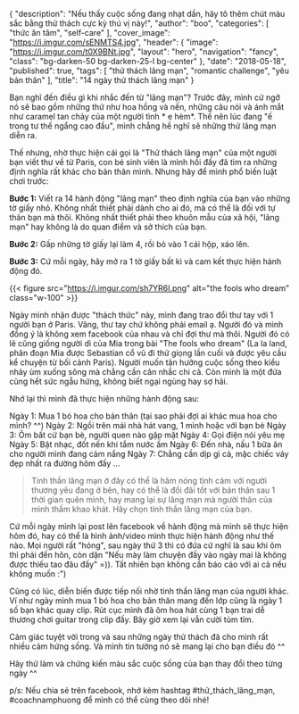 {
   "description": "Nếu thấy cuộc sống đang nhạt dần, hãy tô thêm chút màu sắc bằng thử thách cực kỳ thú vị này!",
   "author": "boo",
   "categories": [
      "thức ăn tâm",
      "self-care"
   ],
   "cover_image": "https://i.imgur.com/sENMTS4.jpg",
   "header": {
    "image": "https://i.imgur.com/t0X9BNt.jpg",
    "layout": "hero",
    "navigation": "fancy",
    "class": "bg-darken-50 bg-darken-25-l bg-center"
  },
   "date": "2018-05-18",
   "published": true,
   "tags": [
      "thử thách lãng mạn", "romantic challenge", "yêu bản thân"
   ],
   "title": "14 ngày thử thách lãng mạn"
}

Bạn nghĩ đến điều gì khi nhắc đến từ "lãng mạn"? Trước đây, mình cứ ngỡ nó sẽ bao gồm những thứ như hoa hồng và nến, những câu nói và ánh mắt như caramel tan chảy của một người tình * e hèm*. Thế nên lúc đang "ế trong tư thế ngẩng cao đầu", mình chẳng hề nghĩ sẽ những thứ lãng mạn diễn ra.

Thế nhưng, nhờ thực hiện cái gọi là "Thử thách lãng mạn" của một người bạn viết thư về từ Paris, con bé sinh viên là mình hồi đấy đã tìm ra những định nghĩa rất khác cho bản thân mình. Nhưng hãy để mình phổ biến luật chơi trước:

**Bước 1:** Viết ra 14 hành động "lãng mạn" theo định nghĩa của bạn vào những tờ giấy nhỏ. 
Không nhất thiết phải dành cho ai đó, mà có thể là đối với tự thân bạn mà thôi. 
Không nhất thiết phải theo khuôn mẫu của xã hội, "lãng mạn" hay không là do quan điểm và sở thích của bạn.

**Bước 2:** Gấp những tờ giấy lại làm 4, rồi bỏ vào 1 cái hộp, xáo lên.

**Bước 3:** Cứ mỗi ngày, hãy mở ra 1 tờ giấy bất kì và cam kết thực hiện hành động đó. 


{{< figure src="https://i.imgur.com/sh7YR6I.png" alt="the fools who dream" class="w-100" >}}


Ngày mình nhận được "thách thức" này, mình đang trao đổi thư tay với 1 người bạn ở Paris. Vâng, thư tay chứ không phải email ạ. Người đó và mình đồng ý là không xem facebook của nhau và chỉ đợi thư mà thôi. Người đó có lẽ cũng giống người dì của Mia trong bài "The fools who dream" (La la land, phân đoạn Mia được Sebastian cổ vũ đi thử giọng lần cuối và được yêu cầu kể chuyện từ bối cảnh Paris). Người muốn tận hưởng cuộc sống theo kiểu nhảy ùm xuống sông mà chẳng cần cân nhắc chi cả. Còn mình là một đứa cũng hết sức ngẫu hứng, không  biết ngại ngùng hay sợ hãi. 

Nhớ lại thì mình đã thực hiện những hành động sau:

Ngày 1: Mua 1 bó hoa cho bản thân (tại sao phải đợi ai khác mua hoa cho mình? ^^)
Ngày 2: Ngồi trên mái nhà hát vang, 1 mình hoặc với bạn bè
Ngày 3: Ôm bất cứ bạn bè, người quen nào gặp mặt
Ngày 4: Gọi điện nói yêu mẹ
Ngày 5: Bật nhạc, đốt nến khi tắm nước ấm
Ngày 6: Đến nhà, nấu 1 bữa ăn cho người mình đang cảm nắng
Ngày 7: Chẳng cần dịp gì cả, mặc chiếc váy đẹp nhất ra đường hôm đấy
...

> Tinh thần lãng mạn ở đây có thể là hâm nóng tình cảm với người thương yêu đang ở bên, hay có thể là đối đãi tốt với bản thân sau 1 thời gian quên mình, hay mang lại sự lãng mạn mà người thân của mình thầm khao khát. Hãy chọn tinh thần lãng mạn của bạn. 

Cứ mỗi ngày mình lại post lên facebook về hành động mà mình sẽ thực hiện hôm đó, hay có thể là hình ảnh/video mình thực hiện hành động như thế nào. Mọi người rất "hóng", sau ngày thứ 3 thì có đứa cứ nghĩ là sau khi ôm thì phải đến hôn, còn dặn "Nếu mày làm chuyện đấy vào ngày mai là không được thiếu tao đâu đấy" =)). Tất nhiên bạn không cần báo cáo với ai cả nếu không muốn :")

Cũng có lúc, diễn biến được tiếp nối nhờ tinh thần lãng mạn của người khác. Ví như ngày mình mua 1 bó hoa cho bản thân mang đến lớp cũng là ngày 1 số bạn khác quay clip. Rút cục mình đã ôm hoa hát cùng 1 bạn trai dễ thương chơi guitar trong clip đấy. Bây giờ xem lại vẫn cười tủm tỉm.

Cảm giác tuyệt vời trong và sau những ngày thử thách đã cho mình rất nhiều cảm hứng sống. Và mình tin tưởng nó sẽ mang lại cho bạn điều đó ^^

Hãy thử làm và chứng kiến màu sắc cuộc sống của bạn thay đổi theo từng ngày ^^

p/s: Nếu chia sẻ trên facebook, nhớ kèm hashtag #thử_thách_lãng_mạn, #coachnamphuong để mình có thể cùng theo dõi nhé!



